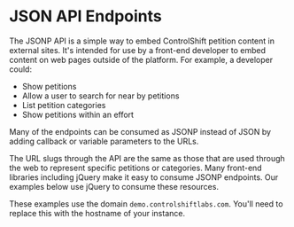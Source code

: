 # JSON API Endpoints

The JSONP API is a simple way to embed ControlShift petition content in external sites. It's intended for use by a front-end developer to embed content on web pages outside of the platform.  For example, a developer could:

* Show petitions
* Allow a user to search for near by petitions
* List petition categories
* Show petitions within an effort

Many of the endpoints can be consumed as JSONP instead of JSON by adding callback or variable parameters to the URLs.

The URL slugs through the API are the same as those that are used through the web to represent specific petitions or categories.  Many front-end libraries including jQuery make it easy to consume JSONP endpoints. Our examples below use jQuery to consume these resources.

<aside class="success">
These examples use the domain <code>demo.controlshiftlabs.com</code>. You'll need to replace this with the hostname of your instance.
</aside>
